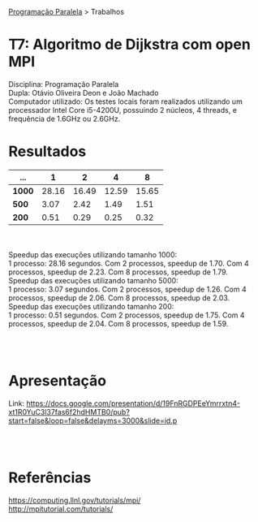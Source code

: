 [Programação Paralela](https://github.com/otaviodeon/elc139-2017a) > Trabalhos

# T7: Algoritmo de Dijkstra com open MPI
Disciplina: Programação Paralela <br>
Dupla: Otávio Oliveira Deon e João Machado<br>
Computador utilizado:  Os testes locais foram realizados utilizando um processador Intel Core i5-4200U, possuindo 2 núcleos, 4 threads, e frequência de 1.6GHz ou 2.6GHz.

# Resultados

...                 | 1 | 2 | 4 | 8
---		    |---|---|---|---
**1000**|	28.16	|    16.49	|	12.59      |    15.65
**500**| 3.07		|    2.42	|	1.49       |	1.51
**200**| 0.51		|   0.29	|	0.25       | 	0.32

<br><br>
Speedup das execuções utilizando tamanho 1000:<br>
1 processo: 28.16 segundos. Com 2 processos, speedup de 1.70. Com 4 processos, speedup de 2.23. Com 8 processos, speedup de 1.79. <br>
Speedup das execuções utilizando tamanho 5000:<br>
1 processo: 3.07 segundos. Com 2 processos, speedup de 1.26. Com 4 processos, speedup de 2.06. Com 8 processos, speedup de 2.03. <br>
Speedup das execuções utilizando tamanho 200:<br>
1 processo: 0.51 segundos. Com 2 processos, speedup de 1.75. Com 4 processos, speedup de 2.04. Com 8 processos, speedup de 1.59.<br>

<br><br>
# Apresentação
Link: https://docs.google.com/presentation/d/19FnRGDPEeYmrrxtn4-xt1R0YuC3l37fas6f2hdHMTB0/pub?start=false&loop=false&delayms=3000&slide=id.p

<br><br>
# Referências
https://computing.llnl.gov/tutorials/mpi/ <br>
http://mpitutorial.com/tutorials/ 
